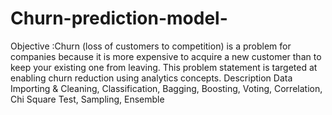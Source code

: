 # Churn-prediction-model-
Objective :Churn (loss of customers to competition) is a problem for companies because it is more expensive to acquire a new customer than to keep your existing one from leaving. This problem statement is targeted at enabling churn reduction using analytics concepts.
Description
Data Importing & Cleaning, Classification, Bagging, Boosting, Voting, Correlation, Chi Square Test, Sampling, Ensemble
